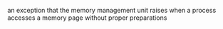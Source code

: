 an exception that the memory management unit raises when a process accesses a memory page without proper preparations